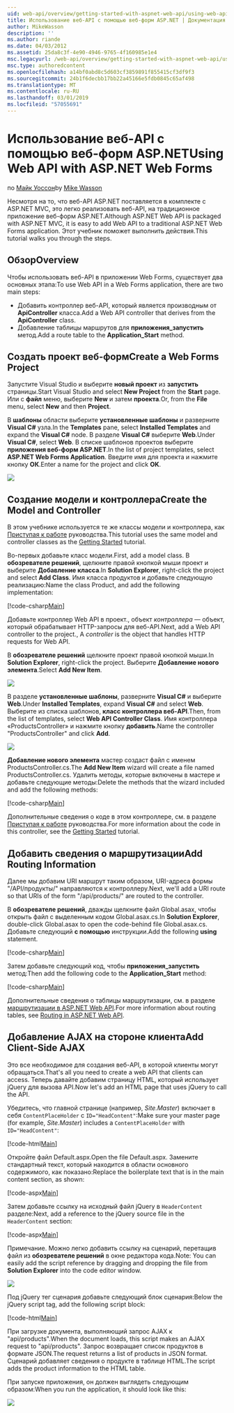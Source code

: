 ```yaml
---
uid: web-api/overview/getting-started-with-aspnet-web-api/using-web-api-with-aspnet-web-forms
title: Использование веб-API с помощью веб-форм ASP.NET | Документация Майкрософт
author: MikeWasson
description: ''
ms.author: riande
ms.date: 04/03/2012
ms.assetid: 25da8c3f-4e90-4946-9765-4f160985e1e4
msc.legacyurl: /web-api/overview/getting-started-with-aspnet-web-api/using-web-api-with-aspnet-web-forms
msc.type: authoredcontent
ms.openlocfilehash: a14bf0abd8c5d603cf3859891f855415cf3df9f3
ms.sourcegitcommit: 24b1f6decbb17bb22a45166e5fdb0845c65af498
ms.translationtype: MT
ms.contentlocale: ru-RU
ms.lasthandoff: 03/01/2019
ms.locfileid: "57055691"
---
```

<a name="using-web-api-with-aspnet-web-forms"></a><span data-ttu-id="b9cee-102">Использование веб-API с помощью веб-форм ASP.NET</span><span class="sxs-lookup"><span data-stu-id="b9cee-102">Using Web API with ASP.NET Web Forms</span></span>
====================
<span data-ttu-id="b9cee-103">по [Майк Уоссон](https://github.com/MikeWasson)</span><span class="sxs-lookup"><span data-stu-id="b9cee-103">by [Mike Wasson](https://github.com/MikeWasson)</span></span>

<span data-ttu-id="b9cee-104">Несмотря на то, что веб-API ASP.NET поставляется в комплекте с ASP.NET MVC, это легко реализовать веб-API, на традиционное приложение веб-форм ASP.NET.</span><span class="sxs-lookup"><span data-stu-id="b9cee-104">Although ASP.NET Web API is packaged with ASP.NET MVC, it is easy to add Web API to a traditional ASP.NET Web Forms application.</span></span> <span data-ttu-id="b9cee-105">Этот учебник поможет выполнить действия.</span><span class="sxs-lookup"><span data-stu-id="b9cee-105">This tutorial walks you through the steps.</span></span>

## <a name="overview"></a><span data-ttu-id="b9cee-106">Обзор</span><span class="sxs-lookup"><span data-stu-id="b9cee-106">Overview</span></span>

<span data-ttu-id="b9cee-107">Чтобы использовать веб-API в приложении Web Forms, существует два основных этапа:</span><span class="sxs-lookup"><span data-stu-id="b9cee-107">To use Web API in a Web Forms application, there are two main steps:</span></span>

- <span data-ttu-id="b9cee-108">Добавить контроллер веб-API, который является производным от **ApiController** класса.</span><span class="sxs-lookup"><span data-stu-id="b9cee-108">Add a Web API controller that derives from the **ApiController** class.</span></span>
- <span data-ttu-id="b9cee-109">Добавление таблицы маршрутов для **приложения\_запустить** метод.</span><span class="sxs-lookup"><span data-stu-id="b9cee-109">Add a route table to the **Application\_Start** method.</span></span>

## <a name="create-a-web-forms-project"></a><span data-ttu-id="b9cee-110">Создать проект веб-форм</span><span class="sxs-lookup"><span data-stu-id="b9cee-110">Create a Web Forms Project</span></span>

<span data-ttu-id="b9cee-111">Запустите Visual Studio и выберите **новый проект** из **запустить** страницы.</span><span class="sxs-lookup"><span data-stu-id="b9cee-111">Start Visual Studio and select **New Project** from the **Start** page.</span></span> <span data-ttu-id="b9cee-112">Или с **файл** меню, выберите **New** и затем **проекта**.</span><span class="sxs-lookup"><span data-stu-id="b9cee-112">Or, from the **File** menu, select **New** and then **Project**.</span></span>

<span data-ttu-id="b9cee-113">В **шаблоны** области выберите **установленные шаблоны** и разверните **Visual C#** узла.</span><span class="sxs-lookup"><span data-stu-id="b9cee-113">In the **Templates** pane, select **Installed Templates** and expand the **Visual C#** node.</span></span> <span data-ttu-id="b9cee-114">В разделе **Visual C#** выберите **Web**.</span><span class="sxs-lookup"><span data-stu-id="b9cee-114">Under **Visual C#**, select **Web**.</span></span> <span data-ttu-id="b9cee-115">В списке шаблонов проектов выберите **приложения веб-форм ASP.NET**.</span><span class="sxs-lookup"><span data-stu-id="b9cee-115">In the list of project templates, select **ASP.NET Web Forms Application**.</span></span> <span data-ttu-id="b9cee-116">Введите имя для проекта и нажмите кнопку **ОК**.</span><span class="sxs-lookup"><span data-stu-id="b9cee-116">Enter a name for the project and click **OK**.</span></span>

![](using-web-api-with-aspnet-web-forms/_static/image1.png)

## <a name="create-the-model-and-controller"></a><span data-ttu-id="b9cee-117">Создание модели и контроллера</span><span class="sxs-lookup"><span data-stu-id="b9cee-117">Create the Model and Controller</span></span>

<span data-ttu-id="b9cee-118">В этом учебнике используется те же классы модели и контроллера, как [Приступая к работе](tutorial-your-first-web-api.md) руководства.</span><span class="sxs-lookup"><span data-stu-id="b9cee-118">This tutorial uses the same model and controller classes as the [Getting Started](tutorial-your-first-web-api.md) tutorial.</span></span>

<span data-ttu-id="b9cee-119">Во-первых добавьте класс модели.</span><span class="sxs-lookup"><span data-stu-id="b9cee-119">First, add a model class.</span></span> <span data-ttu-id="b9cee-120">В **обозревателе решений**, щелкните правой кнопкой мыши проект и выберите **Добавление класса**.</span><span class="sxs-lookup"><span data-stu-id="b9cee-120">In **Solution Explorer**, right-click the project and select **Add Class**.</span></span> <span data-ttu-id="b9cee-121">Имя класса продуктов и добавьте следующую реализацию:</span><span class="sxs-lookup"><span data-stu-id="b9cee-121">Name the class Product, and add the following implementation:</span></span>

[!code-csharp[Main](using-web-api-with-aspnet-web-forms/samples/sample1.cs)]

<span data-ttu-id="b9cee-122">Добавьте контроллер Web API в проект., объект *контроллера* — объект, который обрабатывает HTTP-запросы для веб-API.</span><span class="sxs-lookup"><span data-stu-id="b9cee-122">Next, add a Web API controller to the project., A *controller* is the object that handles HTTP requests for Web API.</span></span>

<span data-ttu-id="b9cee-123">В **обозревателе решений** щелкните проект правой кнопкой мыши.</span><span class="sxs-lookup"><span data-stu-id="b9cee-123">In **Solution Explorer**, right-click the project.</span></span> <span data-ttu-id="b9cee-124">Выберите **Добавление нового элемента**.</span><span class="sxs-lookup"><span data-stu-id="b9cee-124">Select **Add New Item**.</span></span>

![](using-web-api-with-aspnet-web-forms/_static/image2.png)

<span data-ttu-id="b9cee-125">В разделе **установленные шаблоны**, разверните **Visual C#** и выберите **Web**.</span><span class="sxs-lookup"><span data-stu-id="b9cee-125">Under **Installed Templates**, expand **Visual C#** and select **Web**.</span></span> <span data-ttu-id="b9cee-126">Выберите из списка шаблонов, **класс контроллера веб-API**.</span><span class="sxs-lookup"><span data-stu-id="b9cee-126">Then, from the list of templates, select **Web API Controller Class**.</span></span> <span data-ttu-id="b9cee-127">Имя контроллера «ProductsController» и нажмите кнопку **добавить**.</span><span class="sxs-lookup"><span data-stu-id="b9cee-127">Name the controller "ProductsController" and click **Add**.</span></span>

![](using-web-api-with-aspnet-web-forms/_static/image3.png)

<span data-ttu-id="b9cee-128">**Добавление нового элемента** мастер создаст файл с именем ProductsController.cs.</span><span class="sxs-lookup"><span data-stu-id="b9cee-128">The **Add New Item** wizard will create a file named ProductsController.cs.</span></span> <span data-ttu-id="b9cee-129">Удалить методы, которые включены в мастере и добавьте следующие методы:</span><span class="sxs-lookup"><span data-stu-id="b9cee-129">Delete the methods that the wizard included and add the following methods:</span></span>

[!code-csharp[Main](using-web-api-with-aspnet-web-forms/samples/sample2.cs)]

<span data-ttu-id="b9cee-130">Дополнительные сведения о коде в этом контроллере, см. в разделе [Приступая к работе](tutorial-your-first-web-api.md) руководства.</span><span class="sxs-lookup"><span data-stu-id="b9cee-130">For more information about the code in this controller, see the [Getting Started](tutorial-your-first-web-api.md) tutorial.</span></span>

## <a name="add-routing-information"></a><span data-ttu-id="b9cee-131">Добавить сведения о маршрутизации</span><span class="sxs-lookup"><span data-stu-id="b9cee-131">Add Routing Information</span></span>

<span data-ttu-id="b9cee-132">Далее мы добавим URI маршрут таким образом, URI-адреса формы &quot;/API/продукты/&quot; направляются к контроллеру.</span><span class="sxs-lookup"><span data-stu-id="b9cee-132">Next, we'll add a URI route so that URIs of the form &quot;/api/products/&quot; are routed to the controller.</span></span>

<span data-ttu-id="b9cee-133">В **обозревателе решений**, дважды щелкните файл Global.asax, чтобы открыть файл с выделенным кодом Global.asax.cs.</span><span class="sxs-lookup"><span data-stu-id="b9cee-133">In **Solution Explorer**, double-click Global.asax to open the code-behind file Global.asax.cs.</span></span> <span data-ttu-id="b9cee-134">Добавьте следующий **с помощью** инструкции.</span><span class="sxs-lookup"><span data-stu-id="b9cee-134">Add the following **using** statement.</span></span>

[!code-csharp[Main](using-web-api-with-aspnet-web-forms/samples/sample3.cs)]

<span data-ttu-id="b9cee-135">Затем добавьте следующий код, чтобы **приложения\_запустить** метод:</span><span class="sxs-lookup"><span data-stu-id="b9cee-135">Then add the following code to the **Application\_Start** method:</span></span>

[!code-csharp[Main](using-web-api-with-aspnet-web-forms/samples/sample4.cs)]

<span data-ttu-id="b9cee-136">Дополнительные сведения о таблицы маршрутизации, см. в разделе [маршрутизации в ASP.NET Web API](../web-api-routing-and-actions/routing-in-aspnet-web-api.md).</span><span class="sxs-lookup"><span data-stu-id="b9cee-136">For more information about routing tables, see [Routing in ASP.NET Web API](../web-api-routing-and-actions/routing-in-aspnet-web-api.md).</span></span>

## <a name="add-client-side-ajax"></a><span data-ttu-id="b9cee-137">Добавление AJAX на стороне клиента</span><span class="sxs-lookup"><span data-stu-id="b9cee-137">Add Client-Side AJAX</span></span>

<span data-ttu-id="b9cee-138">Это все необходимое для создания веб-API, в которой клиенты могут обращаться.</span><span class="sxs-lookup"><span data-stu-id="b9cee-138">That's all you need to create a web API that clients can access.</span></span> <span data-ttu-id="b9cee-139">Теперь давайте добавим страницу HTML, который использует jQuery для вызова API.</span><span class="sxs-lookup"><span data-stu-id="b9cee-139">Now let's add an HTML page that uses jQuery to call the API.</span></span>

<span data-ttu-id="b9cee-140">Убедитесь, что главной странице (например, *Site.Master*) включает в себя `ContentPlaceHolder` с `ID="HeadContent"`:</span><span class="sxs-lookup"><span data-stu-id="b9cee-140">Make sure your master page (for example, *Site.Master*) includes a `ContentPlaceHolder` with `ID="HeadContent"`:</span></span>

[!code-html[Main](using-web-api-with-aspnet-web-forms/samples/sample8.html)]

<span data-ttu-id="b9cee-141">Откройте файл Default.aspx.</span><span class="sxs-lookup"><span data-stu-id="b9cee-141">Open the file Default.aspx.</span></span> <span data-ttu-id="b9cee-142">Замените стандартный текст, который находится в области основного содержимого, как показано:</span><span class="sxs-lookup"><span data-stu-id="b9cee-142">Replace the boilerplate text that is in the main content section, as shown:</span></span>

[!code-aspx[Main](using-web-api-with-aspnet-web-forms/samples/sample5.aspx)]

<span data-ttu-id="b9cee-143">Затем добавьте ссылку на исходный файл jQuery в `HeaderContent` разделе:</span><span class="sxs-lookup"><span data-stu-id="b9cee-143">Next, add a reference to the jQuery source file in the `HeaderContent` section:</span></span>

[!code-aspx[Main](using-web-api-with-aspnet-web-forms/samples/sample6.aspx?highlight=2)]

<span data-ttu-id="b9cee-144">Примечание. Можно легко добавить ссылку на сценарий, перетащив файл из **обозревателе решений** в окне редактора кода.</span><span class="sxs-lookup"><span data-stu-id="b9cee-144">Note: You can easily add the script reference by dragging and dropping the file from **Solution Explorer** into the code editor window.</span></span>

![](using-web-api-with-aspnet-web-forms/_static/image4.png)

<span data-ttu-id="b9cee-145">Под jQuery тег сценария добавьте следующий блок сценария:</span><span class="sxs-lookup"><span data-stu-id="b9cee-145">Below the jQuery script tag, add the following script block:</span></span>

[!code-html[Main](using-web-api-with-aspnet-web-forms/samples/sample7.html)]

<span data-ttu-id="b9cee-146">При загрузке документа, выполняющий запрос AJAX к &quot;api/products&quot;.</span><span class="sxs-lookup"><span data-stu-id="b9cee-146">When the document loads, this script makes an AJAX request to &quot;api/products&quot;.</span></span> <span data-ttu-id="b9cee-147">Запрос возвращает список продуктов в формате JSON.</span><span class="sxs-lookup"><span data-stu-id="b9cee-147">The request returns a list of products in JSON format.</span></span> <span data-ttu-id="b9cee-148">Сценарий добавляет сведения о продукте в таблице HTML.</span><span class="sxs-lookup"><span data-stu-id="b9cee-148">The script adds the product information to the HTML table.</span></span>

<span data-ttu-id="b9cee-149">При запуске приложения, он должен выглядеть следующим образом:</span><span class="sxs-lookup"><span data-stu-id="b9cee-149">When you run the application, it should look like this:</span></span>

![](using-web-api-with-aspnet-web-forms/_static/image5.png)
